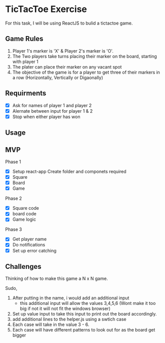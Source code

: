 # TicTacToe Exercise 
For this task, I will be using ReactJS to bulid a tictactoe game.

## Game Rules
1. Player 1's marker is 'X' & Player 2's marker is 'O'.
2. The Two players take turns placing their marker on the board, starting with player 1
3. The plater can place their marker on any vacant spot
4. The objective of the game is for a player to get three of their markers in a row
(Horizontally, Vertically or Digaonally)

## Requirments
- [x] Ask for names of player 1 and player 2
- [x] Alernate between input for player 1 & 2
- [x] Stop when either player has won

## Usage

## MVP
Phase 1
- [x] Setup react-app
Create folder and componets required
- [x] Square
- [x] Board
- [x] Game

Phase 2
- [x] Square code 
- [x] board code
- [x] Game logic

Phase 3
-[x] Get player name
-[x] Do notifications
-[x] Set up error catching

## Challenges
Thinking of how to make this game a N x N game.

Sudo,
1. After putting in the name, i would add an additional input
    - this additional input will allow the values 3,4,5,6 (Wont make it too big if not it will not fit the windows browser)
2. Set up value input to take this input to print out the board accordingly.
3. add additional lines to the helper.js using a swtich case
4. Each case will take in the value 3 - 6. 
5. Each case will have different patterns to look out for as the board get bigger

